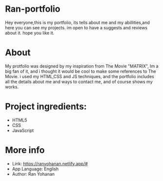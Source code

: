 # Ran-portfolio
Hey everyone,this is my portfolio, its tells about me and my abillities,and here you can see my projects.
im open to have a suggests and reviews about it.
hope you like it.

# About
My protfolio was designed by my inspiration from The Movie "MATRIX", Im a big fan of it, and i thought it would be cool to make some references to The Movie.
i used my HTML,CSS and JS techniques, and the portfolio includes all the details about me and ways to contact me, and of course shows my works.

# Project ingredients:
- HTML5
- CSS
- JavaScript

 # More info
 - Link: https://ranyohanan.netlify.app/#
- App Language: English
- Author: Ran Yohanan

